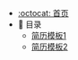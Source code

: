 - [:octocat: 首页](/README)
- :memo: 目录
   - [简历模板1](/md/person/template.md)
   - [简历模板2](/md/person/template2.md) 
   
   
    
    